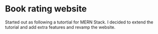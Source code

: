 # Book rating website
Started out as following a tutortial for MERN Stack. I decided to extend the tutorial and add extra features and revamp the website.
